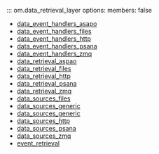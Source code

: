 ::: om.data_retrieval_layer
    options:
      members: false

  * [data_event_handlers_asapo](data_event_handlers_asapo.md)
  * [data_event_handlers_files](data_event_handlers_files.md)
  * [data_event_handlers_http](data_event_handlers_http.md)
  * [data_event_handlers_psana](data_event_handlers_psana.md)
  * [data_event_handlers_zmq](data_event_handlers_zmq.md)
  * [data_retrieval_aspao](data_retrieval_asapo.md)
  * [data_retrieval_files](data_retrieval_files.md)
  * [data_retrieval_http](data_retrieval_http.md)
  * [data_retrieval_psana](data_retrieval_psana.md)
  * [data_retrieval_zmq](data_retrieval_zmq.md)
  * [data_sources_files](data_sources_files.md)
  * [data_sources_generic](data_sources_asapo.md)
  * [data_sources_generic](data_sources_generic.md)
  * [data_sources_http](data_sources_http.md)
  * [data_sources_psana](data_sources_psana.md)
  * [data_sources_zmq](data_sources_zmq.md)
  * [event_retrieval](event_retrieval.md)
